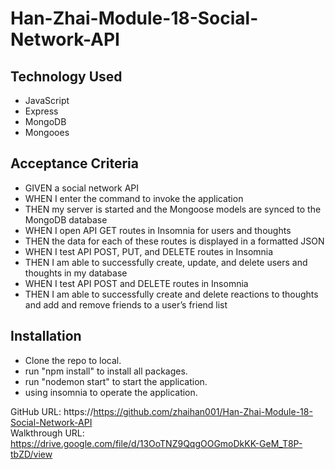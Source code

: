 # Han-Zhai-Module-18-Social-Network-API

## Technology Used

- JavaScript
- Express
- MongoDB
- Mongooes

## Acceptance Criteria

- GIVEN a social network API
- WHEN I enter the command to invoke the application
- THEN my server is started and the Mongoose models are synced to the MongoDB database
- WHEN I open API GET routes in Insomnia for users and thoughts
- THEN the data for each of these routes is displayed in a formatted JSON
- WHEN I test API POST, PUT, and DELETE routes in Insomnia
- THEN I am able to successfully create, update, and delete users and thoughts in my database
- WHEN I test API POST and DELETE routes in Insomnia
- THEN I am able to successfully create and delete reactions to thoughts and add and remove friends to a user’s friend list

## Installation

- Clone the repo to local.
- run "npm install" to install all packages.
- run "nodemon start" to start the application.
- using insomnia to operate the application.

GitHub URL: https://https://github.com/zhaihan001/Han-Zhai-Module-18-Social-Network-API <br>
Walkthrough URL: https://drive.google.com/file/d/13OoTNZ9QqgOOGmoDkKK-GeM_T8P-tbZD/view
